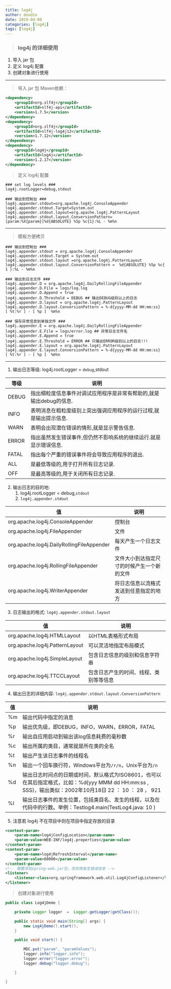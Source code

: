 ```yaml
---
title: log4j
author: doudio
date: 2019-04-08
categories: [log4j]
tags: [log4j]
---
```


> ### log4j 的详细使用

1. 导入 jar 包
2. 定义 log4j 配置
3. 创建对象进行使用

---

> 导入 jar 包 Maven依赖：

```xml
<dependency>
    <groupId>org.slf4j</groupId>
    <artifactId>slf4j-api</artifactId>
    <version>1.7.5</version>
</dependency>
<dependency>
    <groupId>org.slf4j</groupId>
    <artifactId>slf4j-log4j12</artifactId>
    <version>1.7.12</version>
</dependency>
<dependency>
    <groupId>log4j</groupId>
    <artifactId>log4j</artifactId>
    <version>1.2.17</version>
</dependency>
```

> 定义 log4j 配置

```properties
### set log levels ###
log4j.rootLogger=debug,stdout

### 输出到控制台 ###
log4j.appender.stdout=org.apache.log4j.ConsoleAppender
log4j.appender.stdout.Target=System.out
log4j.appender.stdout.layout=org.apache.log4j.PatternLayout
log4j.appender.stdout.layout.ConversionPattern=[param:%X{param}]%d{ABSOLUTE} %5p %c{1}:%L - %m%n
```

---

> 模板方便拷贝

```properties
### 输出到控制台 ###
log4j.appender.stdout = org.apache.log4j.ConsoleAppender
log4j.appender.stdout.Target = System.out
log4j.appender.stdout.layout =org.apache.log4j.PatternLayout
log4j.appender.stdout.layout.ConversionPattern =  %d{ABSOLUTE} %5p %c{ 1 }:%L - %m%n
```

```properties
### 输出到日志文件 ###
log4j.appender.D = org.apache.log4j.DailyRollingFileAppender
log4j.appender.D.File = logs/log.log
log4j.appender.D.Append = true
log4j.appender.D.Threshold = DEBUG ## 输出DEBUG级别以上的日志
log4j.appender.D.layout = org.apache.log4j.PatternLayout
log4j.appender.D.layout.ConversionPattern = %-d{yyyy-MM-dd HH:mm:ss}  [ %t:%r ] - [ %p ]  %m%n
```

```properties
### 保存异常信息到单独文件 ###
log4j.appender.E = org.apache.log4j.DailyRollingFileAppender
log4j.appender.E.File = logs/error.log ## 异常日志文件名
log4j.appender.E.Append = true
log4j.appender.E.Threshold = ERROR ## 只输出ERROR级别以上的日志!!!
log4j.appender.E.layout = org.apache.log4j.PatternLayout
log4j.appender.E.layout.ConversionPattern = %-d{yyyy-MM-dd HH:mm:ss}  [ %t:%r ] - [ %p ]  %m%n
```

---

1. 输出日志等级: log4j.rootLogger = `debug`,stdout

| 等级  | 说明                                                         |
| ----- | ------------------------------------------------------------ |
| DEBUG | 指出细粒度信息事件对调试应用程序是非常有帮助的,就是输出debug的信息. |
| INFO  | 表明消息在粗粒度级别上突出强调应用程序的运行过程,就是输出提示信息. |
| WARN  | 表明会出现潜在错误的情形,就是显示警告信息.                   |
| ERROR | 指出虽然发生错误事件,但仍然不影响系统的继续运行.就是显示错误信息. |
| FATAL | 指出每个严重的错误事件将会导致应用程序的退出.                |
| ALL   | 是最低等级的,用于打开所有日志记录.                           |
| OFF   | 是最高等级的,用于关闭所有日志记录.                           |

2. 输出日志的目的地: 
   1. log4j.rootLogger = debug,`stdout`
   2. `log4j.appender.stdout`

| 值                                        | 说明                                       |
| ----------------------------------------- | ------------------------------------------ |
| org.apache.log4j.ConsoleAppender          | 控制台                                     |
| org.apache.log4j.FileAppender             | 文件                                       |
| org.apache.log4j.DailyRollingFileAppender | 每天产生一个日志文件                       |
| org.apache.log4j.RollingFileAppender      | 文件大小到达指定尺寸的时候产生一个新的文件 |
| org.apache.log4j.WriterAppender           | 将日志信息以流格式发送到任意指定的地方     |

3. 日志输出的格式: `log4j.appender.stdout.layout`

| 值                             | 说明                                   |
| ------------------------------ | -------------------------------------- |
| org.apache.log4j.HTMLLayout    | 以HTML表格形式布局                     |
| org.apache.log4j.PatternLayout | 可以灵活地指定布局模式                 |
| org.apache.log4j.SimpleLayout  | 包含日志信息的级别和信息字符串         |
| org.apache.log4j.TTCCLayout    | 包含日志产生的时间、线程、类别等等信息 |

4. 输出日志的详细内容: `log4j.appender.stdout.layout.ConversionPattern`

| 值   | 说明                                                         |
| ---- | ------------------------------------------------------------ |
| %m   | 输出代码中指定的消息                                         |
| %p   | 输出优先级，即DEBUG，INFO，WARN，ERROR，FATAL                |
| %r   | 输出自应用启动到输出该log信息耗费的毫秒数                    |
| %c   | 输出所属的类目，通常就是所在类的全名                         |
| %t   | 输出产生该日志事件的线程名                                   |
| %n   | 输出一个回车换行符，Windows平台为`/r/n`，Unix平台为`/n`      |
| %d   | 输出日志时间点的日期或时间，默认格式为ISO8601，也可以在其后指定格式，比如：%d{yyy MMM dd HH:mm:ss , SSS}，输出类似：2002年10月18日  22 ： 10 ： 28 ， 921 |
| %l   | 输出日志事件的发生位置，包括类目名、发生的线程，以及在代码中的行数。举例：Testlog4.main(TestLog4.java: 10 ) |

5. 注意若 log4j 不在项目中则在项目中指定存放的目录

```xml
<context-param> 
    <param-name>log4jConfigLocation</param-name> 
    <param-value>WEB-INF/log4j.properties</param-value> 
</context-param> 
<context-param> 
    <param-name>log4jRefreshInterval</param-name> 
    <param-value>60000</param-value> 
</context-param> 
<!-- 需要添加spring-web.jar包，否则用发生错误信息 -->
<listener> 
    <listener-class>org.springframework.web.util.Log4jConfigListener</listener-class> 
</listener>
```

> 创建对象进行使用

```java
public class Log4jDemo {

	private Logger logger  =  Logger.getLogger(getClass());

	public static void main(String[] args) {
		new Log4jDemo().start();
	}

	public void start() {

		MDC.put("param", "paramValues");
		logger.info("logger.info");
		logger.error("logger.error");
		logger.debug("logger.debug");

	}

}
```

